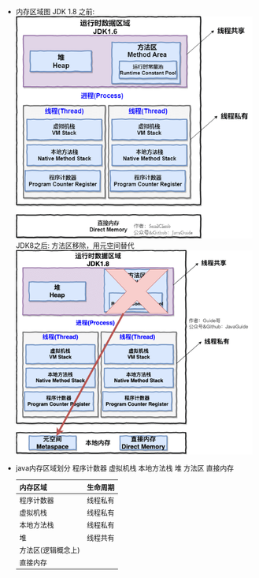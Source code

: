 - 内存区域图
  JDK 1.8 之前:
  ![jdk8之前内存区域图.png](../assets/image_1654772017696_0.png)
  JDK8之后:
  方法区移除，用元空间替代
  ![JDK8内存区域.png](../assets/image_1654772089454_0.png)
- java内存区域划分
  程序计数器
  虚拟机栈
  本地方法栈
  堆
  方法区
  直接内存 
  
  |内存区域|生命周期|
  |---|---|
  |程序计数器|线程私有|
  |虚拟机栈|线程私有|
  |本地方法栈|线程私有|
  |堆|线程共有|
  |方法区(逻辑概念上)|
  |直接内存|